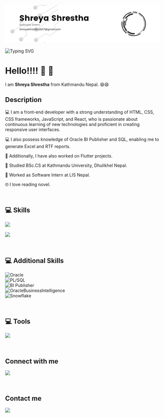 <img src="CoverImage.png"/>
<br/>

![Typing SVG](https://readme-typing-svg.demolab.com/?font=Exo&size=24&color=1367FBFF&weight=700&lines=Hello,+I+am+Shreya+Shrestha;Welcome+to+my+profile+!!!)

# Hello!!!! :wave: :wave:

I am **Shreya Shrestha** from Kathmandu Nepal. :smile::smile: 

## Description
:computer: I am a front-end developer with a strong understanding of HTML, CSS, CSS frameworks, JavaScript, and React, who is passionate about continuous learning of new technologies and proficient in creating responsive user interfaces.

:computer: I also possess knowledge of Oracle BI Publisher and SQL, enabling me to generate Excel and RTF reports.

:iphone: Additionally, I have also worked on Flutter projects.

:book: Studied BSc.CS at Kathmandu University, Dhulikhel Nepal.

:office: Worked as Software Intern at LIS Nepal.

:nerd_face: I love reading novel.

<br/>

## :computer: Skills 

<p>
    <img src="https://skillicons.dev/icons?i=html,css,js,react,redux" />
</p>
<p>
    <img src="https://skillicons.dev/icons?i=tailwind,firebase,dart,flutter,mysql" />
</p>

<br/>

## :computer: Additional Skills

![Oracle](https://img.shields.io/badge/Oracle-%2320232a?style=for-the-badge&logo=Oracle&logoColor=white&margin=10px)
<br/>
![PL/SQL](https://img.shields.io/badge/PL/SQL-%2320232a?style=for-the-badge&logo=oracle&logoColor=white) 
<br/>
![BI Publisher](https://img.shields.io/badge/BIPublisher-%2320232a?style=for-the-badge&logo=oracle&logoColor=white) 
<br/>
![OracleBusinessIntelligence](https://img.shields.io/badge/OBIEE-%2320232a?style=for-the-badge&logo=oracle&logoColor=white) 
<br/>
![Snowflake](https://img.shields.io/badge/Snowflake-%2320232a?style=for-the-badge&logo=snowflake&logoColor=%2361DAFB) 

<br/>

## :computer: Tools

<p>
    <img src="https://skillicons.dev/icons?i=vscode,git,figma" />
</p>


<br/>

<!-- Contact -->

## Connect with me

<p>
    <a href="https://www.linkedin.com/in/iamshreyastha/">
        <img src="https://skillicons.dev/icons?i=linkedin" />
    </a>
</p>

<br/>


## Contact me
<p>
    <a href="mailto:shreyashrestha2k57@gmail.com">
        <img src="https://img.shields.io/badge/Gmail-D14836?style=for-the-badge&logo=gmail&logoColor=white" />
    </a>
</p>
